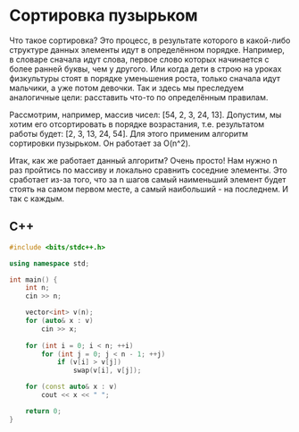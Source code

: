 # Сортировка пузырьком

Что такое сортировка? Это процесс, в результате которого в какой-либо структуре данных элементы идут в определённом порядке. Например, в словаре сначала идут слова, первое слово которых начинается с более ранней буквы, чем у другого. Или когда дети в строю на уроках физкультуры стоят в порядке уменьшения роста, только сначала идут мальчики, а уже потом девочки. Так и здесь мы преследуем аналогичные цели: расставить что-то по определённым правилам.

Рассмотрим, например, массив чисел: [54, 2, 3, 24, 13]. Допустим, мы хотим его отсортировать в порядке возрастания, т.е. результатом работы будет: [2, 3, 13, 24, 54]. Для этого применим алгоритм сортировки пузырьком. Он работает за O(n^2).

Итак, как же работает данный алгоритм? Очень просто! Нам нужно n раз пройтись по массиву и локально сравнить соседние элементы. Это сработает из-за того, что за n шагов самый наименьший элемент будет стоять на самом первом месте, а самый наибольший - на последнем. И так с каждым.

## C++
```c++
#include <bits/stdc++.h>

using namespace std;

int main() {
    int n;
    cin >> n;

    vector<int> v(n);
    for (auto& x : v)
        cin >> x;
    
    for (int i = 0; i < n; ++i)
        for (int j = 0; j < n - 1; ++j)
            if (v[i] > v[j])
                swap(v[i], v[j]);

    for (const auto& x : v)
        cout << x << " ";

    return 0;
}
```